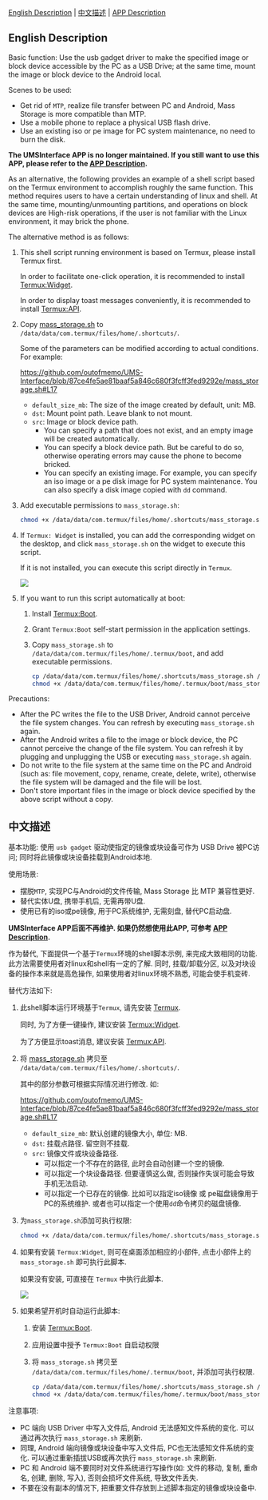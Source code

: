 [English Description](#english-description)  |  [中文描述](#中文描述)  |  [APP Description](https://github.com/outofmemo/UMS-Interface/blob/master/README-app.md)



## English Description

Basic function: Use the usb gadget driver to make the specified image or block device accessible by the PC as a USB Drive; at the same time, mount the image or block device to the Android local.



Scenes to be used:

* Get rid of `MTP`, realize file transfer between PC and Android, Mass Storage is more compatible than MTP.
* Use a mobile phone to replace a physical USB flash drive.
* Use an existing iso or pe image for PC system maintenance, no need to burn the disk.



**The UMSInterface APP is no longer maintained. If you still want to use this APP, please refer to the [APP Description](https://github.com/outofmemo/UMS-Interface/blob/master/README-app.md).**



As an alternative, the following provides an example of a shell script based on the Termux environment to accomplish roughly the same function. This method requires users to have a certain understanding of linux and shell. At the same time, mounting/unmounting partitions, and operations on block devices are High-risk operations, if the user is not familiar with the Linux environment, it may brick the phone.



The alternative method is as follows:

1. This shell script running environment is based on Termux, please install Termux first.

   In order to facilitate one-click operation, it is recommended to install [Termux:Widget](https://wiki.termux.com/wiki/Termux:Widget).

   In order to display toast messages conveniently, it is recommended to install [Termux:API](https://wiki.termux.com/wiki/Termux:API).

2. Copy [mass_storage.sh](https://github.com/outofmemo/UMS-Interface/blob/master/mass_storage.sh) to `/data/data/com.termux/files/home/.shortcuts/`.

   Some of the parameters can be modified according to actual conditions. For example:

   https://github.com/outofmemo/UMS-Interface/blob/87ce4fe5ae81baaf5a846c680f3fcff3fed9292e/mass_storage.sh#L17

   * `default_size_mb`: The size of the image created by default, unit: MB.
   * `dst`: Mount point path. Leave blank to not mount.
   * `src`: Image or block device path.
     * You can specify a path that does not exist, and an empty image will be created automatically.
     * You can specify a block device path. But be careful to do so, otherwise operating errors may cause the phone to become bricked.
     * You can specify an existing image. For example, you can specify an iso image or a pe disk image for PC system maintenance. You can also specify a disk image copied with `dd` command.

3. Add executable permissions to `mass_storage.sh`:

   ```bash
   chmod +x /data/data/com.termux/files/home/.shortcuts/mass_storage.sh
   ```

4. If `Termux: Widget` is installed, you can add the corresponding widget on the desktop, and click `mass_storage.sh` on the widget to execute this script.

   If it is not installed, you can execute this script directly in `Termux`.

   ![](https://raw.githubusercontent.com/outofmemo/UMS-Interface/master/screenshots/widget.png)

5. If you want to run this script automatically at boot:

   1. Install [Termux:Boot](https://wiki.termux.com/wiki/Termux:Boot).

   2. Grant `Termux:Boot` self-start permission in the application settings.

   3. Copy `mass_storage.sh` to `/data/data/com.termux/files/home/.termux/boot`, and add executable permissions.

      ```bash
      cp /data/data/com.termux/files/home/.shortcuts/mass_storage.sh /data/data/com.termux/files/home/.termux/boot
      chmod +x /data/data/com.termux/files/home/.termux/boot/mass_storage.sh
      ```



Precautions:

* After the PC writes the file to the USB Driver, Android cannot perceive the file system changes. You can refresh by executing `mass_storage.sh` again.
* After the Android writes a file to the image or block device, the PC cannot perceive the change of the file system. You can refresh it by plugging and unplugging the USB or executing `mass_storage.sh` again.
* Do not write to the file system at the same time on the PC and Android (such as: file movement, copy, rename, create, delete, write), otherwise the file system will be damaged and the file will be lost.
* Don't store important files in the image or block device specified by the above script without a copy.



## 中文描述

基本功能: 使用 `usb gadget` 驱动使指定的镜像或块设备可作为 USB Drive 被PC访问; 同时将此镜像或块设备挂载到Android本地.



使用场景:

* 摆脱`MTP`, 实现PC与Android的文件传输, Mass Storage 比 MTP 兼容性更好.
* 替代实体U盘, 携带手机后, 无需再带U盘.
* 使用已有的iso或pe镜像, 用于PC系统维护, 无需刻盘, 替代PC启动盘.



**UMSInterface APP后面不再维护. 如果仍然想使用此APP, 可参考 [APP Description](https://github.com/outofmemo/UMS-Interface/blob/master/README-app.md).**



作为替代, 下面提供一个基于`Termux`环境的shell脚本示例, 来完成大致相同的功能. 此方法需要使用者对linux和shell有一定的了解. 同时, 挂载/卸载分区, 以及对块设备的操作本来就是高危操作, 如果使用者对linux环境不熟悉, 可能会使手机变砖.



替代方法如下:

1. 此shell脚本运行环境基于`Termux`, 请先安装 [Termux](https://termux.com/).

   同时, 为了方便一键操作, 建议安装 [Termux:Widget](https://wiki.termux.com/wiki/Termux:Widget).

   为了方便显示toast消息, 建议安装 [Termux:API](https://wiki.termux.com/wiki/Termux:API).

2. 将 [mass_storage.sh](https://github.com/outofmemo/UMS-Interface/blob/master/mass_storage.sh) 拷贝至 `/data/data/com.termux/files/home/.shortcuts/`.

    其中的部分参数可根据实际情况进行修改. 如:

    https://github.com/outofmemo/UMS-Interface/blob/87ce4fe5ae81baaf5a846c680f3fcff3fed9292e/mass_storage.sh#L17

    * `default_size_mb`: 默认创建的镜像大小, 单位: MB.
    * `dst`: 挂载点路径. 留空则不挂载.
    * `src`: 镜像文件或块设备路径. 
      * 可以指定一个不存在的路径, 此时会自动创建一个空的镜像. 
      * 可以指定一个块设备路径. 但要谨慎这么做, 否则操作失误可能会导致手机无法启动.
      * 可以指定一个已存在的镜像. 比如可以指定iso镜像 或 pe磁盘镜像用于PC的系统维护. 或者也可以指定一个使用`dd`命令拷贝的磁盘镜像.

3. 为`mass_storage.sh`添加可执行权限:

    ```bash
    chmod +x /data/data/com.termux/files/home/.shortcuts/mass_storage.sh
    ```

4. 如果有安装 `Termux:Widget`, 则可在桌面添加相应的小部件, 点击小部件上的 `mass_storage.sh` 即可执行此脚本.

    如果没有安装, 可直接在 `Termux` 中执行此脚本.

    ![](https://raw.githubusercontent.com/outofmemo/UMS-Interface/master/screenshots/widget.png)

5. 如果希望开机时自动运行此脚本:

    1. 安装 [Termux:Boot](https://wiki.termux.com/wiki/Termux:Boot).

    2. 应用设置中授予 `Termux:Boot` 自启动权限

    3. 将 `mass_storage.sh` 拷贝至 `/data/data/com.termux/files/home/.termux/boot`, 并添加可执行权限.

        ```bash
        cp /data/data/com.termux/files/home/.shortcuts/mass_storage.sh /data/data/com.termux/files/home/.termux/boot
        chmod +x /data/data/com.termux/files/home/.termux/boot/mass_storage.sh
        ```



注意事项:

* PC 端向 USB Driver 中写入文件后, Android 无法感知文件系统的变化. 可以通过再次执行 `mass_storage.sh` 来刷新.
* 同理, Android 端向镜像或块设备中写入文件后, PC也无法感知文件系统的变化. 可以通过重新插拔USB或再次执行 `mass_storage.sh` 来刷新.
* PC 和 Android 端不要同时对文件系统进行写操作(如: 文件的移动, 复制, 重命名, 创建, 删除, 写入), 否则会损坏文件系统, 导致文件丢失.
* 不要在没有副本的情况下, 把重要文件存放到上述脚本指定的镜像或块设备中.

